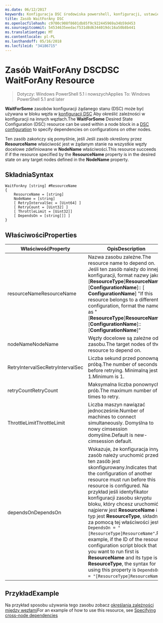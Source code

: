```yaml
---
ms.date: 06/12/2017
keywords: Konfiguracja DSC środowiska powershell, konfiguracji, ustawienia
title: Zasób WaitForAny DSC
ms.openlocfilehash: c9700c908f8601db85f9c922445969a34b59d453
ms.sourcegitcommit: 54534635eedacf531d8d6344019dc16a50b8b441
ms.translationtype: MT
ms.contentlocale: pl-PL
ms.lasthandoff: 05/16/2018
ms.locfileid: "34186715"
---
```

# <a name="dsc-waitforany-resource"></a><span data-ttu-id="216a3-103">Zasób WaitForAny DSC</span><span class="sxs-lookup"><span data-stu-id="216a3-103">DSC WaitForAny Resource</span></span>

> <span data-ttu-id="216a3-104">Dotyczy: Windows PowerShell 5.1 i nowszych</span><span class="sxs-lookup"><span data-stu-id="216a3-104">Applies To: Windows PowerShell 5.1 and later</span></span>

<span data-ttu-id="216a3-105">**WaitForSome** zasobów konfiguracji żądanego stanu (DSC) może być używana w bloku węzła w [konfiguracji DSC](configurations.md) Aby określić zależności w konfiguracji na innych węzłach.</span><span class="sxs-lookup"><span data-stu-id="216a3-105">The **WaitForSome** Desired State Configuration (DSC) resource can be used within a node block in a [DSC configuration](configurations.md) to specify dependencies on configurations on other nodes.</span></span>

<span data-ttu-id="216a3-106">Ten zasób zakończy się pomyślnie, jeśli Jeśli zasób określony przez **ResourceName** właściwość jest w żądanym stanie na wszystkie węzły docelowe zdefiniowane w **NodeName** właściwości.</span><span class="sxs-lookup"><span data-stu-id="216a3-106">This resource succeeds if if the resource specified by the **ResourceName** property is in the desired state on any target nodes defined in the **NodeName** property.</span></span>


## <a name="syntax"></a><span data-ttu-id="216a3-107">Składnia</span><span class="sxs-lookup"><span data-stu-id="216a3-107">Syntax</span></span>

```
WaitForAny [string] #ResourceName
{
    ResourceName = [string]
    NodeName = [string]
    [ RetryIntervalSec = [Uint64] ]
    [ RetryCount = [Uint32] ]
    [ ThrottleLimit = [Uint32]]
    [ DependsOn = [string[]] ]
}
```

## <a name="properties"></a><span data-ttu-id="216a3-108">Właściwości</span><span class="sxs-lookup"><span data-stu-id="216a3-108">Properties</span></span>

|  <span data-ttu-id="216a3-109">Właściwość</span><span class="sxs-lookup"><span data-stu-id="216a3-109">Property</span></span>  |  <span data-ttu-id="216a3-110">Opis</span><span class="sxs-lookup"><span data-stu-id="216a3-110">Description</span></span>   |
|---|---|
| <span data-ttu-id="216a3-111">resourceName</span><span class="sxs-lookup"><span data-stu-id="216a3-111">ResourceName</span></span>| <span data-ttu-id="216a3-112">Nazwa zasobu zależne.</span><span class="sxs-lookup"><span data-stu-id="216a3-112">The resource name to depend on.</span></span> <span data-ttu-id="216a3-113">Jeśli ten zasób należy do innej konfiguracji, format nazwy jako "[__ResourceType__]__ResourceName__:: [__ConfigurationName__]:: [ __ConfigurationName__] "</span><span class="sxs-lookup"><span data-stu-id="216a3-113">If this resource belongs to a different configuration, format the name as "[__ResourceType__]__ResourceName__::[__ConfigurationName__]::[__ConfigurationName__]"</span></span>|
| <span data-ttu-id="216a3-114">nodeName</span><span class="sxs-lookup"><span data-stu-id="216a3-114">NodeName</span></span>| <span data-ttu-id="216a3-115">Węzły docelowe są zależne od zasobu.</span><span class="sxs-lookup"><span data-stu-id="216a3-115">The target nodes of the resource to depend on.</span></span>|
| <span data-ttu-id="216a3-116">RetryIntervalSec</span><span class="sxs-lookup"><span data-stu-id="216a3-116">RetryIntervalSec</span></span>| <span data-ttu-id="216a3-117">Liczba sekund przed ponowną próbą.</span><span class="sxs-lookup"><span data-stu-id="216a3-117">The number of seconds before retrying.</span></span> <span data-ttu-id="216a3-118">Minimalną jest 1.</span><span class="sxs-lookup"><span data-stu-id="216a3-118">Minimum is 1.</span></span>|
| <span data-ttu-id="216a3-119">retryCount</span><span class="sxs-lookup"><span data-stu-id="216a3-119">RetryCount</span></span>| <span data-ttu-id="216a3-120">Maksymalna liczba ponownych prób.</span><span class="sxs-lookup"><span data-stu-id="216a3-120">The maximum number of times to retry.</span></span>|
| <span data-ttu-id="216a3-121">ThrottleLimit</span><span class="sxs-lookup"><span data-stu-id="216a3-121">ThrottleLimit</span></span>| <span data-ttu-id="216a3-122">Liczba maszyn nawiązać jednocześnie.</span><span class="sxs-lookup"><span data-stu-id="216a3-122">Number of machines to connect simultaneously.</span></span> <span data-ttu-id="216a3-123">Domyślna to nowy cimsession domyślne.</span><span class="sxs-lookup"><span data-stu-id="216a3-123">Default is new-cimsession default.</span></span>|
| <span data-ttu-id="216a3-124">dependsOn</span><span class="sxs-lookup"><span data-stu-id="216a3-124">DependsOn</span></span> | <span data-ttu-id="216a3-125">Wskazuje, że konfiguracja inny zasób należy uruchomić przed ten zasób jest skonfigurowany.</span><span class="sxs-lookup"><span data-stu-id="216a3-125">Indicates that the configuration of another resource must run before this resource is configured.</span></span> <span data-ttu-id="216a3-126">Na przykład jeśli identyfikator konfiguracji zasobu skryptu bloku, który chcesz uruchomić najpierw jest __ResourceName__ i jej typ jest __ResourceType__, składnia za pomocą tej właściwości jest `DependsOn = "[ResourceType]ResourceName"`.</span><span class="sxs-lookup"><span data-stu-id="216a3-126">For example, if the ID of the resource configuration script block that you want to run first is __ResourceName__ and its type is __ResourceType__, the syntax for using this property is `DependsOn = "[ResourceType]ResourceName"`.</span></span>|


## <a name="example"></a><span data-ttu-id="216a3-127">Przykład</span><span class="sxs-lookup"><span data-stu-id="216a3-127">Example</span></span>

<span data-ttu-id="216a3-128">Na przykład sposobu używania tego zasobu zobacz [określania zależności między węzłami](crossNodeDependencies.md)</span><span class="sxs-lookup"><span data-stu-id="216a3-128">For an example of how to use this resource, see [Specifying cross-node dependencies](crossNodeDependencies.md)</span></span>